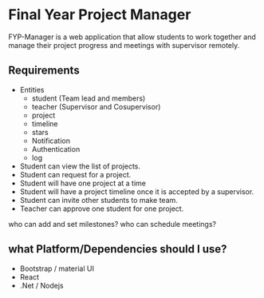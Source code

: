 # Final Year Project Manager

FYP-Manager is a web application that allow students to work together and manage their project progress and meetings with supervisor remotely.

## Requirements

- Entities
  - student (Team lead and members)
  - teacher (Supervisor and Cosupervisor)
  - project
  - timeline
  - stars
  - Notification
  - Authentication
  - log
- Student can view the list of projects.
- Student can request for a project.
- Student will have one project at a time
- Student will have a project timeline once it is accepted by a supervisor.
- Student can invite other students to make team.
- Teacher can approve one student for one project.

who can add and set milestones?
who can schedule meetings?

## what Platform/Dependencies should I use?

- Bootstrap / material UI
- React
- .Net / Nodejs
